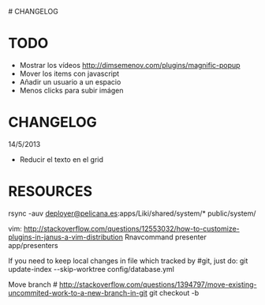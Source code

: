 # CHANGELOG

# TODO
- Mostrar los vídeos http://dimsemenov.com/plugins/magnific-popup
- Mover los items con javascript
- Añadir un usuario a un espacio
- Menos clicks para subir imágen

# CHANGELOG

14/5/2013 
- Reducir el texto en el grid

# RESOURCES
rsync -auv deployer@pelicana.es:apps/Liki/shared/system/* public/system/

vim:
http://stackoverflow.com/questions/12553032/how-to-customize-plugins-in-janus-a-vim-distribution
Rnavcommand presenter app/presenters


If you need to keep local changes in file which tracked by #git, just do:
git update-index --skip-worktree config/database.yml

Move branch # http://stackoverflow.com/questions/1394797/move-existing-uncommited-work-to-a-new-branch-in-git
git checkout -b <new-branch>


